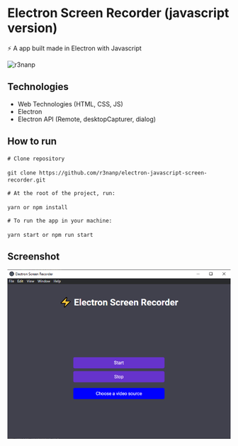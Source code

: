# Electron Screen Recorder (javascript version)
⚡ A app built made in Electron with Javascript

![r3nanp](https://img.shields.io/badge/r3nanp-electron-javascript-screen--recorder)

## Technologies
- Web Technologies (HTML, CSS, JS)
- Electron
- Electron API (Remote, desktopCapturer, dialog)

## How to run

```
# Clone repository

git clone https://github.com/r3nanp/electron-javascript-screen-recorder.git
```

```
# At the root of the project, run:

yarn or npm install
```

```
# To run the app in your machine:

yarn start or npm run start
```

## Screenshot
  <img src="./.github/screenshot.png">
